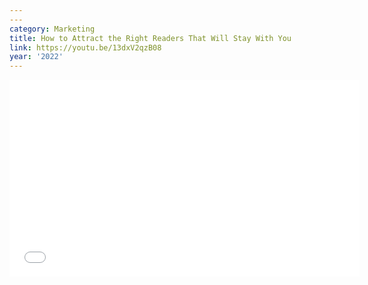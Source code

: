```yaml
---
---
category: Marketing
title: How to Attract the Right Readers That Will Stay With You
link: https://youtu.be/13dxV2qzB08
year: '2022'
---
```

<iframe width="560" height="315" src="{{ page.link }}" frameborder="0" allowfullscreen></iframe>
